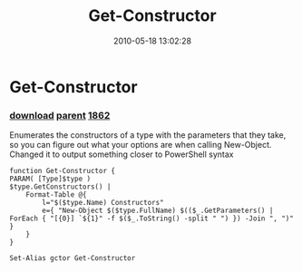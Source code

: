 ﻿---
pid:            1861
parent:         1368
children:       1862
poster:         Joel Bennett
title:          Get-Constructor
date:           2010-05-18 13:02:28
description:    Enumerates the constructors of a type with the parameters that they take, so you can figure out what your options are when calling New-Object. Changed it to output something closer to PowerShell syntax
format:         posh
---

# Get-Constructor

### [download](1861.ps1) [parent](1368.md) [1862](1862.md)

Enumerates the constructors of a type with the parameters that they take, so you can figure out what your options are when calling New-Object. Changed it to output something closer to PowerShell syntax

```posh
function Get-Constructor {
PARAM( [Type]$type )
$type.GetConstructors() | 
	Format-Table @{
		l="$($type.Name) Constructors"
		e={ "New-Object $($type.FullName) $(($_.GetParameters() | ForEach { "[{0}] `${1}" -f $($_.ToString() -split " ") }) -Join ", ")" }
	}
}

Set-Alias gctor Get-Constructor
```
